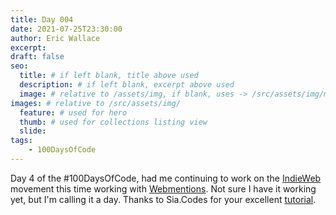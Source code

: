 ```yaml
---
title: Day 004
date: 2021-07-25T23:30:00
author: Eric Wallace
excerpt:
draft: false
seo:
  title: # if left blank, title above used
  description: # if left blank, excerpt above used
  image: # relative to /assets/img, if blank, uses -> /src/assets/img/meta/default.png
images: # relative to /src/assets/img/
  feature: # used for hero
  thumb: # used for collections listing view
  slide:
tags:
    - 100DaysOfCode
---
```


Day 4 of the #100DaysOfCode, had me continuing to work on the [IndieWeb](https://indieweb.org) movement this time working with [Webmentions](https://indieweb.org/Webmention). Not sure I have it working yet, but I'm calling it a day. Thanks to Sia.Codes for your excellent [tutorial](https://sia.codes/posts/webmentions-eleventy-in-depth/).
